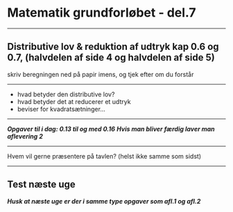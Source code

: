 # Matematik grundforløbet - del.7

---

## Distributive lov & reduktion af udtryk kap 0.6 og 0.7, (halvdelen af side 4 og halvdelen af side 5) 

skriv beregningen ned på papir imens, og tjek efter om du forstår 

---

- hvad betyder den distributive lov?
- hvad betyder det at reducerer et udtryk
- beviser for kvadratsætninger...

---

***Opgaver til i dag: 0.13 til og med 0.16***
***Hvis man bliver færdig laver man aflevering 2***

---

Hvem vil gerne præsentere på tavlen? (helst ikke samme som sidst)

---

## Test næste uge

***Husk at næste uge er der  i samme type opgaver som afl.1 og afl.2***



